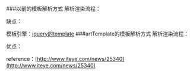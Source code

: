 ###以前的模板解析方式
 解析渲染流程：
 
 缺点：
 
 模板引擎：[jquery的template](http://ejohn.org/blog/JavaScript-micro-templating/)
###artTemplate的模板解析方式
解析渲染流程：

优点：
 
 
reference：[http://www.iteye.com/news/25340](http://www.iteye.com/news/25340)

